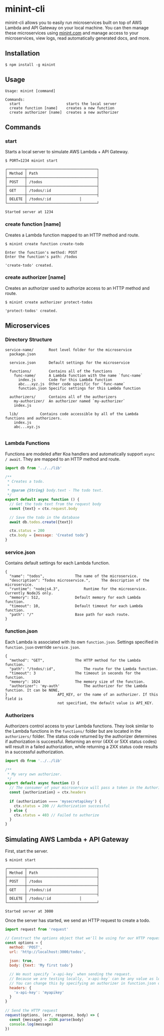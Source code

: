 # minint-cli

minint-cli allows you to easily run microservices built on top of AWS Lambda and API Gateway on your local machine. You can then manage these microservices using [minint.com](http://minint.com) and manage access to your microservices, view logs, read automatically generated docs, and more.

## Installation

`$ npm install -g minint`

## Usage

```
Usage: minint [command]

Commands:
  start                     starts the local server
  create function [name]    creates a new function
  create authorizer [name]  creates a new authorizer
````

## Commands

### start

Starts a local server to simulate AWS Lambda + API Gateway.

```
$ PORT=1234 minint start

┌────────┬────────────────────────────────┐
│ Method │ Path                           │
├────────┼────────────────────────────────┤
│ POST   │ /todos                         │
├────────┼────────────────────────────────┤
│ GET    │ /todos/:id                     │
├────────┼────────────────────────────────┤
│ DELETE │ /todos/:id			  │
└────────┴────────────────────────────────┘

Started server at 1234
```

### create function [name]

Creates a Lambda function mapped to an HTTP method and route.

```
$ minint create function create-todo

Enter the function's method: POST
Enter the function's path: /todos

'create-todo' created.
```

### create authorizer [name]

Creates an authorizer used to authorize access to an HTTP method and route.

```
$ minint create authorizer protect-todos

'protect-todos' created.
```

## Microservices

### Directory Structure

```
service-name/		Root level folder for the microservice
  package.json 

  service.json		Default settings for the microservice
 
  functions/		Contains all of the functions
    func-name/		A Lambda function with the name `func-name`
      index.js		Code for this Lambda function
      abc...xyz.js	Other code specific for `func-name`
      function.json	Specific settings for this Lambda function
  	
  authorizers/		Contains all of the authorizers
    my-authorizer/	An authorizer named `my-authorizer`
    index.js
  
  lib/			Contains code accessible by all of the Lambda functions and authorizers.
    index.js
    abc...xyz.js
  	
```

### Lambda Functions

Functions are modeled after Koa handlers and automatically support `async / await`. They are mapped to an HTTP method and route.

```js
import db from '../../lib'

/**
 * Creates a todo.
 *
 * @param {String} body.text - The todo text. 
 */
export default async function () {
  // Get the todo text from the request body
  const {text} = ctx.request.body

  // Save the todo in the database
  await db.todos.create({text})

  ctx.status = 200
  ctx.body = {message: 'Created todo'}
}
```

### service.json

Contains default settings for each Lambda function.

```
{
  "name": "todos",				The name of the microservice.
  "description": "Todos microservice.",		The description of the microservice.
  "runtime": "nodejs4.3",			Runtime for the microservice. Currently NodeJS only.
  "memory": 512,				Default memory for each Lambda function.
  "timeout": 10,				Default timeout for each Lambda function.
  "path": "/"					Base path for each route.
}
```

### function.json

Each Lambda is associated with its own `function.json`. Settings specified in `function.json` override `service.json`.

```
{
  "method": "GET",				The HTTP method for the Lambda function.
  "path": "/todos/:id",				The route for the Lambda function.
  "timeout": 3					The timeout in seconds for the function.
  "memory": 1024				The memory size of the function.  
  "authorizer": 'my-auth'			The authorizer for the Lambda function. It can be NONE,	
}  						API_KEY, or the name of an authorizer. If this field is
  						not specified, the default value is API_KEY.
```

### Authorizers

Authorizers control access to your Lambda functions. They look similar to the Lambda functions in the `functions/` folder but are located in the `authorizers/` folder. The status code returned by the authorizer determines if authorization is successful. Returning an error (4XX or 5XX status codes) will result in a failed authorization, while returning a 2XX status code results in a successful authorization.

```js
import db from '../../lib'

/**
 * My very own authorizer.
 */
export default async function () {
  // The consumer of your microservice will pass a token in the Authorization HTTP header
  const {authorization} = ctx.headers
  
  if (authorization ==== 'mysecretapikey') {
    ctx.status = 200 // Authorization successful
  } else {
    ctx.status = 403 // Failed to authorize
  }
}

```

## Simulating AWS Lambda + API Gateway

First, start the server.

```
$ minint start

┌────────┬────────────────────────────────┐
│ Method │ Path                           │
├────────┼────────────────────────────────┤
│ POST   │ /todos                         │
├────────┼────────────────────────────────┤
│ GET    │ /todos/:id                     │
├────────┼────────────────────────────────┤
│ DELETE │ /todos/:id			  │
└────────┴────────────────────────────────┘

Started server at 3000
```

Once the server has started, we send an HTTP request to create a todo. 
```js
import request from 'request'

// Construct the options object that we'll be using for our HTTP request
const options = {
  method: 'POST',
  url: 'http://localhost:3000/todos',
	
  json: true,
  body: {text: 'My first todo'}

  // We must specify `x-api-key` when sending the request.
  // Because we are testing locally, `x-api-key` can be any value as long as it is defined.
  // You can change this by specifying an authorizer in function.json or setting it to 'NONE'.
  headers: {
    'x-api-key': 'myapikey'
  }
}
	
// Send the HTTP request
request(options, (err, response, body) => {
  const {message} = JSON.parse(body)
  console.log(message)
})
```
